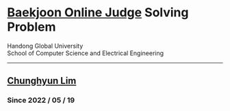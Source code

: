 # [Baekjoon Online Judge](https://www.acmicpc.net/) Solving Problem

Handong Global University<br/>
School of Computer Science and Electrical Engineering

---

## [Chunghyun Lim](mailto:potterLim0808@gmail.com)

###  Since 2022 / 05 / 19
